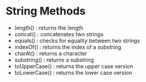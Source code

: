 # String Methods

- length() : returns the length
- concat() : concatenates two strings
- equals() : checks for equality between two strings
- indexOf() : returns the index of a substring
- charAt() : returns a character
- substring() : returns a substring
- toUpperCase() : returns the upper case version
- toLowerCase() : returns the lower case version